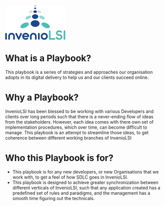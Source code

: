 
![InvenioLSI Logo](docs-images/invenio-logo-colour.jpg)
# What is a Playbook?
This playbook is a series of strategies and approaches our organisation adopts in its digital delivery to help us and our clients succeed online.

# Why a Playbook?
 InvenioLSI has been blessed to be working with various Developers and clients over long periods such that there is a never-ending flow of ideas from the stakeholders. However, each idea comes with there own set of implementation procedures, which over time, can become difficult to manage. This playbook is an attempt to streamline those ideas, to get coherence between different working branches of InvenioLSI

# Who this Playbook is for?

- This playbook is for any new developers, or new Organisations that we work with, to get a feel of how SDLC goes in InvenioLSI.
- This playbook is designed to achieve greater synchronization between different verticals of InvenioLSI, such that any application created has a predefined set of rules and paradigms, and the management has a smooth time figuring out the technicals.


